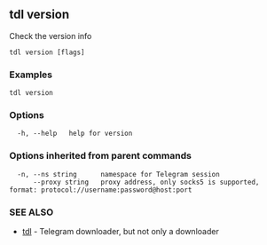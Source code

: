 ## tdl version

Check the version info

```
tdl version [flags]
```

### Examples

```
tdl version
```

### Options

```
  -h, --help   help for version
```

### Options inherited from parent commands

```
  -n, --ns string      namespace for Telegram session
      --proxy string   proxy address, only socks5 is supported, format: protocol://username:password@host:port
```

### SEE ALSO

* [tdl](tdl.md)	 - Telegram downloader, but not only a downloader

